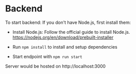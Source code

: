 # Backend

To start backend:
  If you don't have Node.js, first install them:

  * Install Node.js:
  Follow the official guide to install Node.js. https://nodejs.org/en/download/prebuilt-installer

  * Run `npm install` to install and setup dependencies
  * Start endpoint with `npm run start`

Server would be hosted on http://localhost:3000